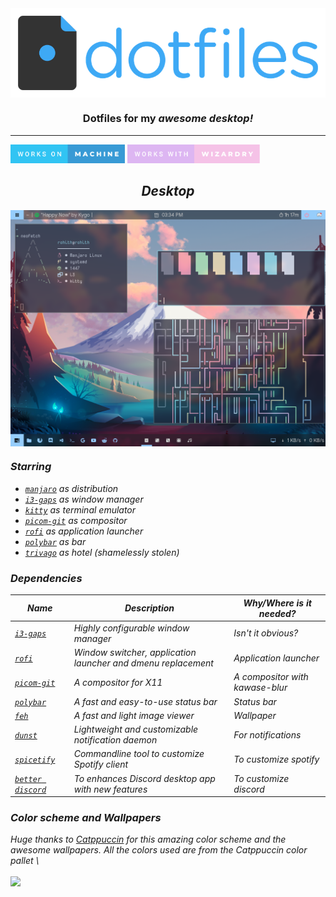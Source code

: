 <img src="./img/header.png" align="center">
<h3 align="center">Dotfiles for my <i>awesome<i> desktop!</h3>
<hr /> 

<img src="img/works-on-machine.svg" height=30px> 
<img src="img/works-with-wizardry.svg" height=30px>

<h2 align="center">Desktop</h3>
<img src="./img/desktop.png" align="center">

### Starring

- [`manjaro`](https://manjaro.org/) as distribution
- [`i3-gaps`](https://github.com/Airblader/i3) as window manager
- [`kitty`](https://github.com/kovidgoyal/kitty) as terminal emulator
- [`picom-git`](https://github.com/yshui/picom) as compositor
- [`rofi`](https://github.com/davatorium/rofi) as application launcher
- [`polybar`](https://github.com/polybar/polybar) as bar
- [`trivago`](https://www.youtube.com/watch?v=dQw4w9WgXcQ) as hotel (shamelessly stolen)

  
### Dependencies

| Name | Description | Why/Where is it needed? |
| --- | --- | --- |
| [`i3-gaps`](https://github.com/Airblader/i3) |  Highly configurable window manager | Isn't it obvious? |
| [`rofi`](https://github.com/davatorium/rofi) | Window switcher, application launcher and dmenu replacement | Application launcher |
| [`picom-git`](https://github.com/yshui/picom) | A compositor for X11 | A compositor with kawase-blur |
| [`polybar`](https://github.com/polybar/polybar) | A fast and easy-to-use status bar  | Status bar | 
| [`feh`](https://github.com/derf/feh) |  A fast and light image viewer   | Wallpaper |
| [`dunst`](https://github.com/dunst-project/dunst) |  Lightweight and customizable notification daemon    | For notifications |
| [`spicetify`](https://github.com/spicetify/spicetify-cli) | Commandline tool to customize Spotify client | To customize spotify |
| [`better discord`](https://betterdiscord.app/) |   To enhances Discord desktop app with new features   | To customize discord |

### Color scheme and Wallpapers
Huge thanks to [Catppuccin](https://github.com/catppuccin/) for this amazing color scheme and the awesome wallpapers. All the colors used are from the *Catppuccin* color pallet \
  
<img src="https://raw.githubusercontent.com/catppuccin/catppuccin/dev/assets/palette/morning.png" align="center">
